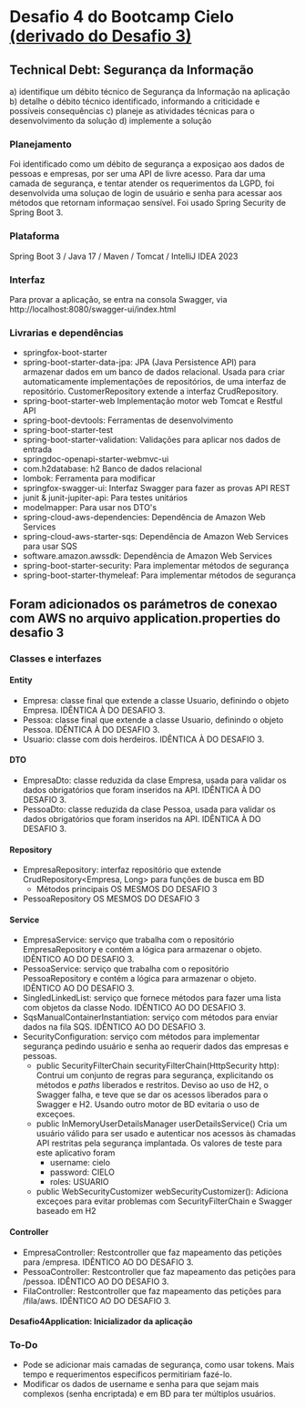 # Desafio 4 do Bootcamp Cielo [(derivado do Desafio 3)](../desafio3/README.md)
## Technical Debt: Segurança da Informação
a) identifique um débito técnico de Segurança da Informação na aplicação
b) detalhe o débito técnico identificado, informando a criticidade e possíveis consequências
c) planeje as atividades técnicas para o desenvolvimento da solução
d) implemente a solução
### Planejamento
Foi identificado como um débito de segurança a exposiçao aos dados de pessoas e empresas, por ser uma API de livre acesso. Para dar uma camada de segurança, e tentar atender os requerimentos da LGPD, foi desenvolvida uma soluçao de login de usuário e senha para acessar aos métodos que retornam informaçao sensível. Foi usado Spring Security de Spring Boot 3.
### Plataforma
Spring Boot 3 / Java 17 / Maven / Tomcat / IntelliJ IDEA 2023
### Interfaz
Para provar a aplicação, se entra na consola Swagger, via http://localhost:8080/swagger-ui/index.html
### Livrarias e dependências
- springfox-boot-starter
- spring-boot-starter-data-jpa: JPA (Java Persistence API) para armazenar dados em um banco de dados relacional. Usada para criar automaticamente implementações de repositórios, de uma interfaz de repositório.
CustomerRepository extende a interfaz CrudRepository.
- spring-boot-starter-web Implementação motor web Tomcat e Restful API
- spring-boot-devtools: Ferramentas de desenvolvimento
- spring-boot-starter-test
- spring-boot-starter-validation: Validações para aplicar nos dados de entrada
- springdoc-openapi-starter-webmvc-ui
- com.h2database: h2 Banco de dados relacional
- lombok: Ferramenta para modificar
- springfox-swagger-ui: Interfaz Swagger para fazer as provas API REST
- junit & junit-jupiter-api: Para testes unitários
- modelmapper: Para usar nos DTO's
- spring-cloud-aws-dependencies: Dependência de Amazon Web Services
- spring-cloud-aws-starter-sqs: Dependência de Amazon Web Services para usar SQS
- software.amazon.awssdk: Dependência de Amazon Web Services
- spring-boot-starter-security: Para implementar métodos de segurança
- spring-boot-starter-thymeleaf: Para implementar métodos de segurança
## Foram adicionados os parámetros de conexao com AWS no arquivo application.properties do desafio 3
### Classes e interfazes
#### Entity
- Empresa: classe final que extende a classe Usuario, definindo o objeto Empresa. IDÊNTICA À DO DESAFIO 3.
- Pessoa: classe final que extende a classe Usuario, definindo o objeto Pessoa. IDÊNTICA À DO DESAFIO 3.
- Usuario: classe com dois herdeiros. IDÊNTICA À DO DESAFIO 3.
#### DTO
- EmpresaDto: classe reduzida da clase Empresa, usada para validar os dados obrigatórios que foram inseridos na API. IDÊNTICA À DO DESAFIO 3.
- PessoaDto: classe reduzida da clase Pessoa, usada para validar os dados obrigatórios que foram inseridos na API. IDÊNTICA À DO DESAFIO 3.

#### Repository
- EmpresaRepository: interfaz repositório que extende CrudRepository\<Empresa, Long\> para funções de busca em BD
  - Métodos principais OS MESMOS DO DESAFIO 3
- PessoaRepository OS MESMOS DO DESAFIO 3
#### Service
- EmpresaService: serviço que trabalha com o repositório EmpresaRepository e contém a lógica para armazenar o objeto. IDÊNTICO AO DO DESAFIO 3.
- PessoaService: serviço que trabalha com o repositório PessoaRepository e contém a lógica para armazenar o objeto. IDÊNTICO AO DO DESAFIO 3.
- SingledLinkedList: serviço que fornece métodos para fazer uma lista com objetos da classe Nodo. IDÊNTICO AO DO DESAFIO 3.
- SqsManualContainerInstantiation: serviço com métodos para enviar dados na fila SQS. IDÊNTICO AO DO DESAFIO 3.
- SecurityConfiguration: serviço com métodos para implementar segurança pedindo usuário e senha ao requerir dados das empresas e pessoas.
  - public SecurityFilterChain securityFilterChain(HttpSecurity http): Contrui um conjunto de regras para segurança, explicitando os métodos e *paths* liberados e restritos. Deviso ao uso de H2, o Swagger falha, e teve que se dar os acessos liberados para o Swagger e H2. Usando outro motor de BD evitaria o uso de exceçoes.
  - public InMemoryUserDetailsManager userDetailsService() Cria um usuário válido para ser usado e autenticar nos acessos às chamadas API restritas pela segurança implantada. Os valores de teste para este aplicativo foram
    - username: cielo
    - password: CIELO
    - roles: USUARIO
  - public WebSecurityCustomizer webSecurityCustomizer(): Adiciona exceçoes para evitar problemas com SecurityFilterChain e Swagger baseado em H2

#### Controller
- EmpresaController: Restcontroller que faz mapeamento das petições para /empresa.  IDÊNTICO AO DO DESAFIO 3.
- PessoaController: Restcontroller que faz mapeamento das petições para /pessoa.  IDÊNTICO AO DO DESAFIO 3.
- FilaController: Restcontroller que faz mapeamento das petições para /fila/aws.  IDÊNTICO AO DO DESAFIO 3.
#### Desafio4Application: Inicializador da aplicação
### To-Do
- Pode se adicionar mais camadas de segurança, como usar tokens. Mais tempo e requerimentos específicos permitiriam fazé-lo.
- Modificar os dados de username e senha para que sejam mais complexos (senha encriptada) e em BD para ter múltiplos usuários.
